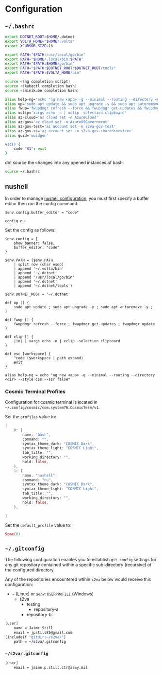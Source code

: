 # Configuration

## `~/.bashrc`

```sh
export DOTNET_ROOT=$HOME/.dotnet
export VOLTA_HOME="$HOME/.volta"
export XCURSOR_SIZE=16

export PATH="$PATH:/usr/local/go/bin"
export PATH="$HOME/.local/bin:$PATH"
export PATH="$PATH:$HOME/go/bin"
export PATH="$PATH:$DOTNET_ROOT:$DOTNET_ROOT/tools"
export PATH="$PATH:$VOLTA_HOME/bin"

source <(ng completion script)
source <(kubectl completion bash)
source <(minikube completion bash)

alias help-ng='echo "ng new <app> -g --minimal --routing --directory <dir> --style css --ssr false"'
alias up='sudo apt update && sudo apt upgrade -y && sudo apt autoremove -y'
alias fwup='fwupdmgr refresh --force && fwupdmgr get-updates && fwupdmgr update'
alias xclip='xargs echo -n | xclip -selection clipboard'
alias az-cloud='az cloud set -n AzureCloud'
alias az-gov='az cloud set -n AzureUSGovernment'
alias az-gov-test='az account set -n s2va-gov-test'
alias az-gov-ss='az account set -n s2va-gov-sharedservices'
alias guid='uuidgen'

vsc() {
    code "$1"; exit
}
```

dot source the changes into any opened instances of bash:

```sh
source ~/.bashrc
```

## nushell

In order to manage [nushell configuration](https://www.nushell.sh/book/configuration.html), you must first specify a buffer editor then run the config command:

```nushell
$env.config.buffer_editor = "code"

config nu
```

Set the config as follows:

```nushell
$env.config = {
    show_banner: false,
    buffer_editor: "code"
}

$env.PATH = ($env.PATH
    | split row (char esep)
    | append '~/.volta/bin'
    | append '~/.dotnet'
    | append '/usr/local/go/bin'
    | append '~/.dotnet'
    | append '~/.dotnet/tools')

$env.DOTNET_ROOT = '~/.dotnet'

def up [] {
    sudo apt update ; sudo apt upgrade -y ; sudo apt autoremove -y ;
}

def fwup [] {
    fwupdmgr refresh --force ; fwupdmgr get-updates ; fwupdmgr update
}

def clip [] {
    |in| | xargs echo -n | xclip -selection clipboard
}

def vsc [workspace] {
    ^code ($workspace | path expand)
    exit
}

alias help-ng = echo "ng new <app> -g --minimal --routing --directory <dir> --style css --ssr false"
```

### Cosmic Terminal Profiles

Configuration for cosmic terminal is located in `~/.config/cosmic/com.system76.CosmicTerm/v1`.

Set the `profiles` value to:

```rs
{
    0: (
        name: "bash",
        command: "",
        syntax_theme_dark: "COSMIC Dark",
        syntax_theme_light: "COSMIC Light",
        tab_title: "",
        working_directory: "",
        hold: false,
    ),
    1: (
        name: "nushell",
        command: "nu",
        syntax_theme_dark: "COSMIC Dark",
        syntax_theme_light: "COSMIC Light",
        tab_title: "",
        working_directory: "",
        hold: false,
    ),

}
```

Set the `default_profile` value to:

```rs
Some(0)
```

## `~/.gitconfig`

The following configuration enables you to establish `git config` settings for any git repository contained within a specific sub-directory (recursive) of the configured directory.

Any of the repositories encountered wtihin `s2va` below would receive this configuration:

* `~` (Linux) or `$env:USERPROFILE` (Windows)
  * s2va
    * testing
      * repository-a
    * repository-b

```sh
[user]
	name = Jaime Still
	email = jpstill85@gmail.com
[includeIf "gitdir:~/s2va/"]
	path = ~/s2va/.gitconfig
```

### `~/s2va/.gitconfig`

```sh
[user]
	email = jaime.p.still.ctr@army.mil
```
